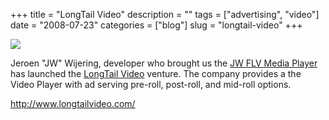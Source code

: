 +++
title = "LongTail Video"
description = ""
tags = ["advertising", "video"]
date = "2008-07-23"
categories = ["blog"]
slug = "longtail-video"
+++



  <div class="notebook-screenshot"><a href="http://www.longtailvideo.com/"><img src="/media/bluga/wt4887803547803.jpg"/></a></div><p>Jeroen "JW" Wijering, developer who brought us the <a href="http://www.jeroenwijering.com/?item=JW_FLV_Player">JW FLV Media Player</a> has launched the <a href="http://www.longtailvideo.com/">LongTail Video</a> venture. The company provides a the Video Player with ad serving pre-roll, post-roll, and mid-roll options.</p>
    
  <a href="http://www.longtailvideo.com/">http://www.longtailvideo.com/</a>
